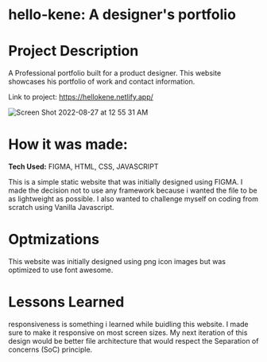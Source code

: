 # hello-kene: A designer's portfolio
# Project Description
A Professional portfolio built for a product designer. This website showcases his portfolio of work and contact information. 

Link to project: https://hellokene.netlify.app/

![Screen Shot 2022-08-27 at 12 55 31 AM](https://user-images.githubusercontent.com/49436342/187005221-332ebc20-fe48-4464-be18-cfbceda4c818.png)


# How it was made: 
**Tech Used:** FIGMA, HTML, CSS, JAVASCRIPT

This is a simple static website that was initially designed using FIGMA. I made the decision not to use any framework because i wanted the file to be as lightweight as possible. I also wanted to challenge myself on coding from scratch using Vanilla Javascript. 

# Optmizations
This website was initially designed using png icon images but was optimized to use font awesome. 

# Lessons Learned
responsiveness is something i learned while buidling this website. I made sure to make it responsive on most screen sizes. My next iteration of this design would be better file architecture that would respect the Separation of concerns (SoC) principle. 
